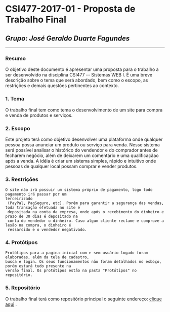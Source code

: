 # **CSI477-2017-01 - Proposta de Trabalho Final**
## *Grupo: José Geraldo Duarte Fagundes*

--------------

<!-- Descrever um resumo sobre o trabalho. -->

### Resumo
O objetivo deste documento é apresentar uma proposta para o trabalho a ser desenvolvido na disciplina CSI477 -- Sistemas WEB I. É uma breve descrição sobre o tema que será abordado, bem como o escopo, as restrições e demais questões pertinentes ao contexto.

<!-- Apresentar o tema. -->
### 1. Tema
O trabalho final tem como tema o desenvolvimento de um site para compra e venda de produtos e serviços.

<!-- Descrever e limitar o escopo da aplicação. -->
### 2. Escopo
Este projeto terá como objetivo desenvolver uma plataforma onde qualquer pessoa possa anunciar um produto ou serviço para venda. Nesse sistema será possível analisar o histórico do vendendor e do comprador antes de fecharem negócio, além de deixarem um comentário e uma qualificaçãao após a venda. A idéia é criar um sistema simples, rápido e intuitivo onde pessoas de qualquer local possam comprar e vender produtos.

<!-- Apresentar restrições de funcionalidades e de escopo. -->
### 3. Restrições
	O site não irá possuir um sistema próprio de pagamento, logo todo pagamento irá passar por um
	terceirizado
	 (PayPal, PagSeguro, etc). Porém para garantir a segurança das vendas, toda transação efetuada no site é
	 depositada na conta da empresa, onde após o recebimento do dinheiro e prazo de 30 dias é depositado na
	 conta do vendedor o dinheiro. Caso algum cliente reclame e comprove a lesão na compra, o dinheiro é
	 ressarcido e o vendedor negativado.

<!-- Construir alguns protótipos para a aplicação, disponibilizá-los no Github e descrever o que foi considerado. //-->	
### 4. Protótipos
	Protótipos para a pagina inicial com e sem usuário logado foram elaboradas, além da tela de cadastro,
	busca e login. Os seus funcionamentos não foram detalhados no esboço, porém estará tudo presente na
	versão final. Os protótipos estão na pasta "Protótipos" no repositório.

### 5. Repositório
O trabalho final terá como repositório principal o seguinte endereço: [clique aqui](https://github.com/UFOP-CSI477/2018-01-trabalho-final-sistema-de-compra-e-vendas/) .